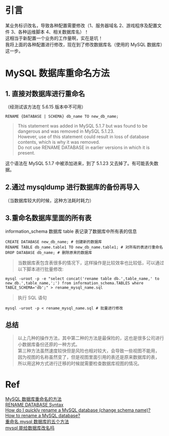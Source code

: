 <!--
 * @Author: h2yong@outlook.com
 * @Date: 2020-06-03 11:10:14
 * @LastEditTime: 2020-06-03 11:14:43
 * @LastEditors: Please set LastEditors
 * @Description: mysql-database-rename
-->

# 引言

某业务标识改名，导致各种配置需要修改（1、服务器域名 2、游戏程序及配置文件 3、各种运维脚本 4、相关数据库名）！  
这相当于新配置一个业务的工作量啊，实在是坑！  
我将上面的各种配置进行修改，现在到了修改数据库名（使用的 MySQL 数据库）这一步。

# MySQL 数据库重命名方法

## 1. 直接对数据库进行重命名

（经测试该方法在 5.6.15 版本中不可用）

`RENAME {DATABASE | SCHEMA} db_name TO new_db_name;`

> This statement was added in MySQL 5.1.7 but was found to be dangerous and was removed in MySQL 5.1.23.  
> However, use of this statement could result in loss of database contents, which is why it was removed.  
> Do not use RENAME DATABASE in earlier versions in which it is present.

这个语法在 MySQL 5.1.7 中被添加进来，到了 5.1.23 又去掉了。有可能丢失数据。

## 2.通过 mysqldump 进行数据库的备份再导入

（当数据库较大的时候，这种方法耗时耗力）

## 3.重命名数据库里面的所有表

information_schema 数据库 table 表记录了数据库中所有表的信息

```mysql
CREATE DATABASE new_db_name; # 创建新的数据库
RENAME TABLE db_name.table1 TO new_db_name.table1; # 对所有的表进行重命名
DROP DATABASE db_name; # 删除原来的数据库
```

> 当数据库表包含表很多的情况下，这样操作是比较效率也比较低，可以通过以下脚本进行批量修改:

`mysql -uroot -p -e "select concat('rename table db.',table_name,' to new_db.',table_name,';') from information_schema.TABLES where TABLE_SCHEMA='db';" > rename_mysql_name.sql`

> 执行 SQL 语句

`mysql -uroot -p < rename_mysql_name.sql # 批量进行修改`

## 总结

> 以上几种的操作方法，其中第二种的方法是最保险的，这也是很多公司进行小数据库备份还原的一种方式。  
> 第三种方法虽然速度较快但是风险也相对较大，会导致一些视图不能用，  
> 因为视图的名称虽然变了，但是视图里面引用的表还是原来数据库的表，  
> 所以用这种方式进行迁移的时候就需要检查数据库视图的情况。

# Ref

[MySQL 数据库重命名的方法](http://blog.itpub.net/12679300/viewspace-1699283/)  
[RENAME DATABASE Syntax](https://dev.mysql.com/doc/refman/5.1/en/rename-database.html)  
[How do I quickly rename a MySQL database (change schema name)?](http://stackoverflow.com/questions/67093/how-do-i-quickly-rename-a-mysql-database-change-schema-name)  
[How to rename a MySQL database?](http://serverfault.com/questions/195221/how-to-rename-a-mysql-database)  
[重命名 mysql 数据库的五个方法](http://www.weste.net/2013/3-26/89895.html)  
[mysql 能给数据库改名吗](http://www.itpub.net/thread-1408727-1-1.html)
